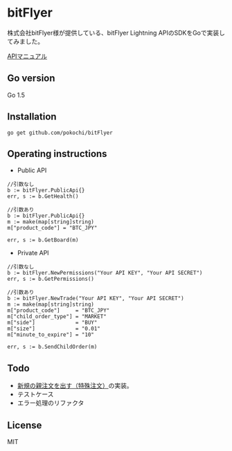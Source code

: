 # bitFlyer

株式会社bitFlyer様が提供している、bitFlyer Lightning APIのSDKをGoで実装してみました。

[APIマニュアル](https://lightning.bitflyer.jp/docs)

## Go version

Go 1.5

## Installation

```
go get github.com/pokochi/bitFlyer
```

## Operating instructions

* Public API

```
//引数なし
b := bitFlyer.PublicApi{}
err, s := b.GetHealth()

//引数あり
b := bitFlyer.PublicApi{}
m := make(map[string]string)
m["product_code"] = "BTC_JPY"

err, s := b.GetBoard(m)
```

* Private API

```
//引数なし
b := bitFlyer.NewPermissions("Your API KEY", "Your API SECRET")
err, s := b.GetPermissions()

//引数あり
b := bitFlyer.NewTrade("Your API KEY", "Your API SECRET")
m := make(map[string]string)
m["product_code"]     = "BTC_JPY"
m["child_order_type"] = "MARKET"
m["side"]             = "BUY"
m["size"]             = "0.01"
m["minute_to_expire"] = "10"

err, s := b.SendChildOrder(m)
```

## Todo

* [新規の親注文を出す（特殊注文）](https://lightning.bitflyer.jp/docs#新規の親注文を出す特殊注文)の実装。
* テストケース
* エラー処理のリファクタ

## License

MIT
